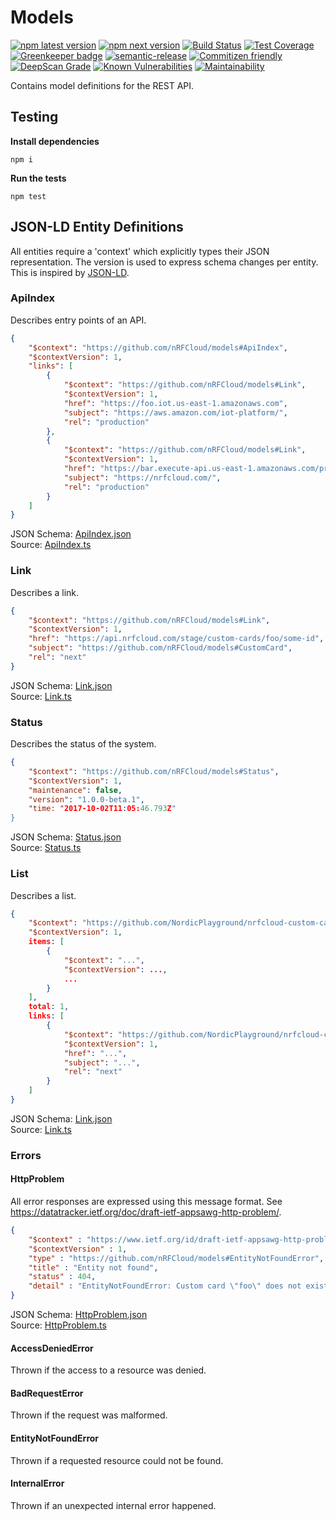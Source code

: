 # Models

[![npm latest version](https://img.shields.io/npm/v/@nrfcloud/models/latest.svg)](https://www.npmjs.com/package/@nrfcloud/models)
[![npm next version](https://img.shields.io/npm/v/@nrfcloud/models/next.svg)](https://www.npmjs.com/package/@nrfcloud/models)
[![Build Status](https://travis-ci.org/nRFCloud/models.svg?branch=master)](https://travis-ci.org/nRFCloud/models)
[![Test Coverage](https://api.codeclimate.com/v1/badges/77460b33109bf68022e7/test_coverage)](https://codeclimate.com/github/nRFCloud/models/test_coverage)  
[![Greenkeeper badge](https://badges.greenkeeper.io/nRFCloud/models.svg)](https://greenkeeper.io/)
[![semantic-release](https://img.shields.io/badge/%20%20%F0%9F%93%A6%F0%9F%9A%80-semantic--release-e10079.svg)](https://github.com/semantic-release/semantic-release)
[![Commitizen friendly](https://img.shields.io/badge/commitizen-friendly-brightgreen.svg)](http://commitizen.github.io/cz-cli/)  
[![DeepScan Grade](https://deepscan.io/api/projects/834/branches/1773/badge/grade.svg)](https://deepscan.io/dashboard/#view=project&pid=834&bid=1773)
[![Known Vulnerabilities](https://snyk.io/test/github/nrfcloud/models/badge.svg)](https://snyk.io/test/github/nrfcloud/models)
[![Maintainability](https://api.codeclimate.com/v1/badges/77460b33109bf68022e7/maintainability)](https://codeclimate.com/github/nRFCloud/models/maintainability)

Contains model definitions for the REST API.

## Testing

**Install dependencies**

    npm i

**Run the tests**

    npm test
    
## JSON-LD Entity Definitions

All entities require a 'context' which explicitly types their JSON 
representation. The version is used to express schema changes per entity.
This is inspired by [JSON-LD](https://json-ld.org/primer/latest/).

### ApiIndex

Describes entry points of an API.

```json
{
    "$context": "https://github.com/nRFCloud/models#ApiIndex",
    "$contextVersion": 1,
    "links": [
        {
            "$context": "https://github.com/nRFCloud/models#Link",
            "$contextVersion": 1,
            "href": "https://foo.iot.us-east-1.amazonaws.com",
            "subject": "https://aws.amazon.com/iot-platform/",
            "rel": "production" 
        },
        {
            "$context": "https://github.com/nRFCloud/models#Link",
            "$contextVersion": 1,
            "href": "https://bar.execute-api.us-east-1.amazonaws.com/prod",
            "subject": "https://nrfcloud.com/",
            "rel": "production" 
        }
    ]
}
```

JSON Schema: [ApiIndex.json](./src/model/schema/ApiIndex.json)  
Source: [ApiIndex.ts](./src/model/Link.ts)

### Link

Describes a link.

```json
{
    "$context": "https://github.com/nRFCloud/models#Link",
    "$contextVersion": 1,
    "href": "https://api.nrfcloud.com/stage/custom-cards/foo/some-id",
    "subject": "https://github.com/nRFCloud/models#CustomCard",
    "rel": "next" 
}
```

JSON Schema: [Link.json](./src/model/schema/Link.json)  
Source: [Link.ts](./src/model/Link.ts)

### Status

Describes the status of the system.

```json
{
    "$context": "https://github.com/nRFCloud/models#Status",
    "$contextVersion": 1,
    "maintenance": false,
    "version": "1.0.0-beta.1",
    "time: "2017-10-02T11:05:46.793Z"
}
```

JSON Schema: [Status.json](./src/model/schema/Status.json)  
Source: [Status.ts](./src/model/Status.ts)

### List

Describes a list.

```json
{
    "$context": "https://github.com/NordicPlayground/nrfcloud-custom-cards-client#List",
    "$contextVersion": 1,
    items: [
        {
            "$context": "...",
            "$contextVersion": ...,
            ...
        }
    ],
    total: 1,
    links: [
        {
            "$context": "https://github.com/NordicPlayground/nrfcloud-custom-cards-client#Link",
            "$contextVersion": 1,
            "href": "...",
            "subject": "...",
            "rel": "next" 
        }
    ]
}
```

JSON Schema: [Link.json](./src/List.json)  
Source: [Link.ts](./src/List.ts)

### Errors

#### HttpProblem

All error responses are expressed using this message format. See <https://datatracker.ietf.org/doc/draft-ietf-appsawg-http-problem/>.

```json
{
	"$context" : "https://www.ietf.org/id/draft-ietf-appsawg-http-problem-01.txt",
	"$contextVersion" : 1,
	"type" : "https://github.com/nRFCloud/models#EntityNotFoundError",
	"title" : "Entity not found",
	"status" : 404,
	"detail" : "EntityNotFoundError: Custom card \"foo\" does not exist!"
}
```

JSON Schema: [HttpProblem.json](./src/HttpProblem.json)  
Source: [HttpProblem.ts](./src/HttpProblem.ts)

#### AccessDeniedError

Thrown if the access to a resource was denied.

#### BadRequestError

Thrown if the request was malformed.

#### EntityNotFoundError

Thrown if a requested resource could not be found.

#### InternalError

Thrown if an unexpected internal error happened.
